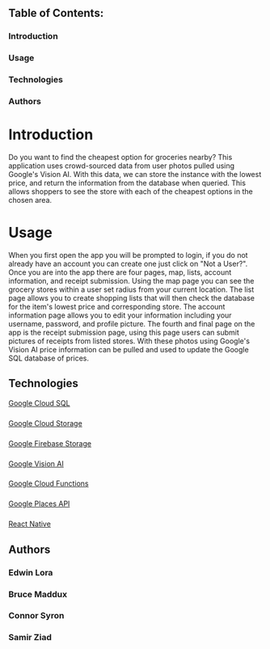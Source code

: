## Table of Contents:
### Introduction
### Usage
### Technologies
### Authors

# Introduction

Do you want to find the cheapest option for groceries nearby? This application uses crowd-sourced data from user photos pulled using Google's Vision AI. With this data, we can store the instance with the lowest price, and return the information from the database when queried. This allows shoppers to see the store with each of the cheapest options in the chosen area. 
# Usage
When you first open the app you will be prompted to login, if you do not already have an account you can create one just click on "Not a User?". Once you are into the app there are four pages, map, lists, account information, and receipt submission. Using the map page you can see the grocery stores within a user set radius from your current location. 
The list page allows you to create shopping lists that will then check the database for the item's lowest price and corresponding store. The account information page allows you to edit your information including your username, password, and profile picture. The fourth and final page on the app is the receipt submission page, using this page users can submit pictures of receipts from listed stores. With these photos using Google's Vision AI price information can be pulled and used to update the Google SQL database of prices.
## Technologies

[Google Cloud SQL](https://cloud.google.com/sql)
###
[Google Cloud Storage](https://cloud.google.com/storage)
###
[Google Firebase Storage](https://firebase.google.com/docs/storage)
###
[Google Vision AI](https://cloud.google.com/vision)
###
[Google Cloud Functions](https://cloud.google.com/functions)
###
[Google Places API](https://developers.google.com/maps/documentation/places/web-service/overview)
###
[React Native](https://reactnative.dev/)


## Authors

### Edwin Lora
### Bruce Maddux
### Connor Syron
### Samir Ziad
